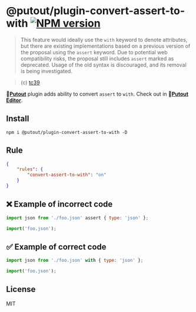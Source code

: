 # @putout/plugin-convert-assert-to-with [![NPM version][NPMIMGURL]][NPMURL]

[NPMIMGURL]: https://img.shields.io/npm/v/@putout/plugin-convert-assert-to-with.svg?style=flat&longCache=true
[NPMURL]: https://npmjs.org/package/@putout/plugin-convert-assert-to-with "npm"

> This feature would ideally use the `with` keyword to denote attributes, but there are existing implementations based on a previous version of the proposal using the `assert` keyword. Due to potential web compatibility risks, the proposal still includes `assert` marked as deprecated. Usage of the old syntax is discouraged, and its removal is being investigated.

> (c) [tc39](https://tc39.es/proposal-import-attributes/)

🐊[**Putout**](https://github.com/coderaiser/putout) plugin adds ability to convert `assert` to `with`.
Check out in 🐊[**Putout Editor**](https://putout.cloudcmd.io/#/gist/9f85897b998c6458efc19db6a5414b79/57ef7cdd113c7a0087e0f7a6e70522f60baa04f4).

## Install

```
npm i @putout/plugin-convert-assert-to-with -D
```

## Rule

```json
{
    "rules": {
        "convert-assert-to-with": "on"
    }
}
```

## ❌ Example of incorrect code

```js
import json from './foo.json' assert { type: 'json' };

import('foo.json');
```

## ✅ Example of correct code

```js
import json from './foo.json' with { type: 'json' };

import('foo.json');
```

## License

MIT
